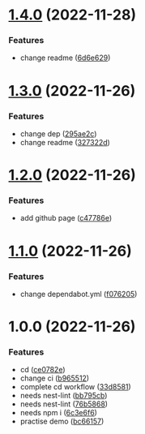 # [1.4.0](https://github.com/niaogege/nest-test/compare/v1.3.0...v1.4.0) (2022-11-28)


### Features

* change readme ([6d6e629](https://github.com/niaogege/nest-test/commit/6d6e629bbc95f9f7bff40dfd60ee50bcf267a732))

# [1.3.0](https://github.com/niaogege/nest-test/compare/v1.2.0...v1.3.0) (2022-11-26)


### Features

* change dep ([295ae2c](https://github.com/niaogege/nest-test/commit/295ae2c70784f2565b8d906f1c35693915eda6d4))
* change readme ([327322d](https://github.com/niaogege/nest-test/commit/327322dcd251246341feee358b880ae62a59dd67))

# [1.2.0](https://github.com/niaogege/nest-test/compare/v1.1.0...v1.2.0) (2022-11-26)


### Features

* add github page ([c47786e](https://github.com/niaogege/nest-test/commit/c47786e033107fe54c1d46cc76454d66205cdc9a))

# [1.1.0](https://github.com/niaogege/nest-test/compare/v1.0.0...v1.1.0) (2022-11-26)


### Features

* change dependabot.yml ([f076205](https://github.com/niaogege/nest-test/commit/f0762055e2d720c4cf3589cb6b4e6aa2118565ff))

# 1.0.0 (2022-11-26)


### Features

* cd ([ce0782e](https://github.com/niaogege/nest-test/commit/ce0782e188f057dd398128ff3c744214b51df418))
* change ci ([b965512](https://github.com/niaogege/nest-test/commit/b9655127266c52a783dd03a0eb50d93bf855032e))
* complete cd workflow ([33d8581](https://github.com/niaogege/nest-test/commit/33d858190333bcc582a69f52eb29e8406714a5db))
* needs nest-lint ([bb795cb](https://github.com/niaogege/nest-test/commit/bb795cb47418ddd1c1306f7660480a7eba34de03))
* needs nest-lint ([76b5868](https://github.com/niaogege/nest-test/commit/76b586805b34a440f5f81311df5f4772ffad2124))
* needs npm i ([6c3e6f6](https://github.com/niaogege/nest-test/commit/6c3e6f6ce27d334fb40aa940e5cf3e0b35f514f9))
* practise demo ([bc66157](https://github.com/niaogege/nest-test/commit/bc6615736eea206397c210dc8ce9869b614c35a1))
